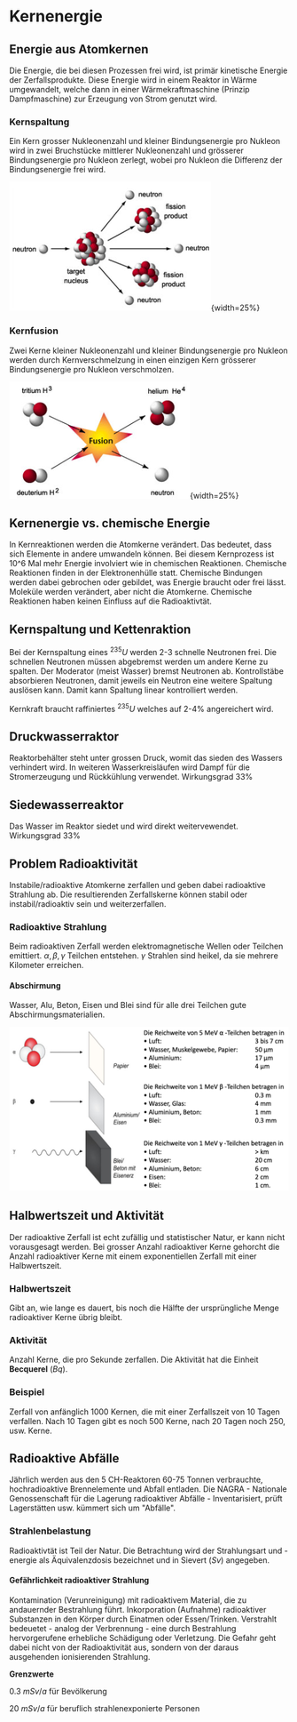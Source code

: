 # Kernenergie

## Energie aus Atomkernen
Die Energie, die bei diesen Prozessen frei wird, ist primär kinetische Energie der Zerfallsprodukte. Diese Energie wird in einem Reaktor in Wärme umgewandelt, welche dann in einer Wärmekraftmaschine (Prinzip Dampfmaschine) zur Erzeugung von Strom genutzt wird.

### Kernspaltung
Ein Kern grosser Nukleonenzahl und kleiner Bindungsenergie pro Nukleon wird in zwei Bruchstücke mittlerer Nukleonenzahl und grösserer Bindungsenergie pro Nukleon zerlegt, wobei pro Nukleon die Differenz der Bindungsenergie frei wird.

![Kernspaltung](notes/images/kernspaltung.png){width=25%}

### Kernfusion
Zwei Kerne kleiner Nukleonenzahl und kleiner Bindungsenergie pro Nukleon werden durch Kernverschmelzung in einen einzigen Kern grösserer Bindungsenergie pro Nukleon verschmolzen.

![Kernfusion](notes/images/kernfusion.png){width=25%}

## Kernenergie vs. chemische Energie
In Kernreaktionen werden die Atomkerne verändert. Das bedeutet, dass sich Elemente in andere umwandeln können. Bei diesem Kernprozess ist 10^6 Mal mehr Energie involviert wie in chemischen Reaktionen. Chemische Reaktionen finden in der Elektronenhülle statt. Chemische Bindungen werden dabei gebrochen oder gebildet, was Energie braucht oder frei lässt. Moleküle werden verändert, aber nicht die Atomkerne. Chemische Reaktionen haben keinen Einfluss auf die Radioaktivtät.

## Kernspaltung und Kettenraktion
Bei der Kernspaltung eines $^{235}U$ werden 2-3 schnelle Neutronen frei. Die schnellen Neutronen müssen abgebremst werden um andere Kerne zu spalten. Der Moderator (meist Wasser) bremst Neutronen ab. Kontrollstäbe absorbieren Neutronen, damit jeweils ein Neutron eine weitere Spaltung auslösen kann. Damit kann Spaltung linear kontrolliert werden.

Kernkraft braucht raffiniertes $^{235}U$ welches auf 2-4% angereichert wird.

## Druckwasserraktor
Reaktorbehälter steht unter grossen Druck, womit das sieden des Wassers verhindert wird. In weiteren Wasserkreisläufen wird Dampf für die Stromerzeugung und Rückkühlung verwendet. Wirkungsgrad 33%

## Siedewasserreaktor
Das Wasser im Reaktor siedet und wird direkt weitervewendet. Wirkungsgrad 33%

## Problem Radioaktivität
Instabile/radioaktive Atomkerne zerfallen und geben dabei radioaktive Strahlung ab. Die resultierenden Zerfallskerne können stabil oder instabil/radioaktiv sein und weiterzerfallen.

### Radioaktive Strahlung
Beim radioaktiven Zerfall werden elektromagnetische Wellen oder Teilchen emittiert. $\alpha, \beta, \gamma$ Teilchen entstehen. $\gamma$ Strahlen sind heikel, da sie mehrere Kilometer erreichen.

#### Abschirmung
Wasser, Alu, Beton, Eisen und Blei sind für alle drei Teilchen gute Abschirmungsmaterialien.

![Abschirmung](notes/images/abschirmung.png)

## Halbwertszeit und Aktivität
Der radioaktive Zerfall ist echt zufällig und statistischer Natur, er kann nicht vorausgesagt werden. Bei grosser Anzahl radioaktiver Kerne gehorcht die Anzahl radioaktiver Kerne mit einem exponentiellen Zerfall mit einer Halbwertszeit.

### Halbwertszeit
Gibt an, wie lange es dauert, bis noch die Hälfte der ursprüngliche Menge radioaktiver Kerne übrig bleibt.

### Aktivität
Anzahl Kerne, die pro Sekunde zerfallen. Die Aktivität hat die Einheit **Becquerel** ($Bq$).

### Beispiel
Zerfall von anfänglich 1000 Kernen, die mit einer Zerfallszeit von 10 Tagen verfallen. Nach 10 Tagen gibt es noch 500 Kerne, nach 20 Tagen noch 250, usw. Kerne.

## Radioaktive Abfälle
Jährlich werden aus den 5 CH-Reaktoren 60-75 Tonnen verbrauchte, hochradioaktive Brennelemente und Abfall entladen. Die NAGRA - Nationale Genossenschaft für die Lagerung radioaktiver Abfälle - Inventarisiert, prüft Lagerstätten usw. kümmert sich um "Abfälle".

### Strahlenbelastung
Radioaktivtät ist Teil der Natur. Die Betrachtung wird der Strahlungsart und -energie als Äquivalenzdosis bezeichnet und in Sievert ($Sv$) angegeben.

#### Gefährlichkeit radioaktiver Strahlung
Kontamination (Verunreinigung) mit radioaktivem Material, die zu andauernder Bestrahlung führt. Inkorporation (Aufnahme) radioaktiver Substanzen in den Körper durch Einatmen oder Essen/Trinken. Verstrahlt bedeuetet - analog der Verbrennung - eine durch Bestrahlung hervorgerufene erhebliche Schädigung oder Verletzung. Die Gefahr geht dabei nicht von der Radioaktivität aus, sondern von der daraus ausgehenden ionisierenden Strahlung.

**Grenzwerte**

0.3 $mSv/a$ für Bevölkerung

20 $mSv/a$ für beruflich strahlenexponierte Personen

